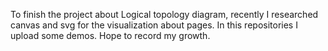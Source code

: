 To finish the project about Logical topology diagram, recently I researched canvas and svg for the visualization about pages. In this repositories I upload some demos. Hope to record my growth. 
